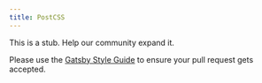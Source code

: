 ```yaml
---
title: PostCSS
---
```


This is a stub. Help our community expand it.

Please use the [Gatsby Style Guide](/docs/gatsby-style-guide/) to ensure your
pull request gets accepted.
